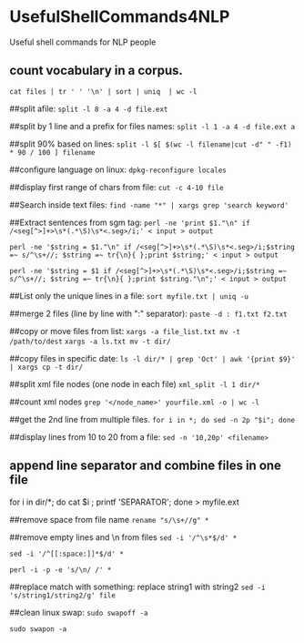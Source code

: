 # UsefulShellCommands4NLP
Useful shell commands for NLP people 


## count vocabulary in a corpus.
```cat files | tr ' ' '\n' | sort | uniq  | wc -l```

##split afile:
```split -l 8 -a 4 -d file.ext```

##split by 1 line and a prefix for files names: 
```split -l 1 -a 4 -d file.ext a```

##split 90% based on lines:
```split -l $[ $(wc -l filename|cut -d" " -f1) * 90 / 100 ] filename``` 

##configure language on linux:
```dpkg-reconfigure locales```


##display first range of chars from file:
```cut -c 4-10 file```

##Search inside text files:
```find -name "*" | xargs grep 'search keyword'```


##Extract sentences from sgm tag:
```perl -ne 'print $1."\n" if /<seg[^>]+>\s*(.*\S)\s*<.seg>/i;' < input > output```

```perl -ne '$string = $1."\n" if /<seg[^>]+>\s*(.*\S)\s*<.seg>/i;$string =~ s/^\s+//; $string =~ tr{\n}{ };print $string;' < input > output```

```perl -ne '$string = $1 if /<seg[^>]+>\s*(.*\S)\s*<.seg>/i;$string =~ s/^\s+//; $string =~ tr{\n}{ };print $string."\n";' < input > output```


##List only the unique lines in a file:
```sort myfile.txt | uniq -u```

##merge 2 files (line by line with ":" separator):
```paste -d : f1.txt f2.txt```

##copy or move files from list:
```xargs -a file_list.txt mv -t /path/to/dest```
```xargs -a ls.txt mv -t dir/```

##copy files in specific date: 
```ls -l dir/* | grep 'Oct' | awk '{print $9}' | xargs cp -t dir/```


##split xml file nodes (one node in each file)
```xml_split -l 1 dir/*```


##count xml nodes 
```grep '</node_name>' yourfile.xml -o | wc -l```

##get the 2nd line from multiple files. 
```for i in *; do sed -n 2p "$i"; done```


##display lines from 10 to 20 from a file: 
```sed -n '10,20p' <filename>```


## append line separator and combine files in one file 
for i in dir/*; do cat $i ; printf 'SEPARATOR'; done > myfile.ext


##remove space from file name
```rename "s/\s+//g" *```


##remove empty lines and \n from files 
```sed -i '/^\s*$/d' *```

```sed -i '/^[[:space:]]*$/d' *```

```perl -i -p -e 's/\n/ /' *```


##replace match with something: replace string1 with string2 
```sed -i 's/string1/string2/g' file```


##clean linux swap:
```sudo swapoff -a```

```sudo swapon -a```